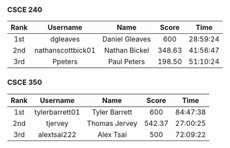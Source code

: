 ### CSCE 240

|  Rank  |               Username               |             Name             |   Score   |     Time     |
| :----: |              :--------:              |            :----:            |  :-----:  |    :----:    |
| 1st    |               dgleaves               |        Daniel Gleaves        |    600    |   28:59:24   |
| 2nd    |           nathanscottbick01          |         Nathan Bickel        |   348.63  |   41:56:47   |
| 3rd    |               Ppeters                |          Paul Peters         |   198.50  |   51:10:24   |



### CSCE 350

|  Rank  |               Username               |             Name             |   Score   |     Time     |
| :----: |              :--------:              |            :----:            |  :-----:  |    :----:    |
| 1st    |            tylerbarrett01            |         Tyler Barrett        |    600    |   84:47:38   |
| 2nd    |               tjervey                |         Thomas Jervey        |   542.37  |   27:00:25   |
| 3rd    |             alextsai222              |           Alex Tsai          |    500    |   72:09:22   |

